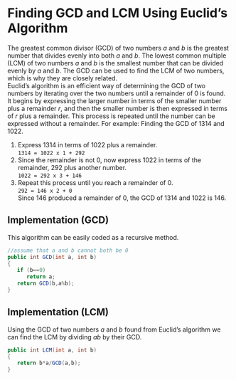 # Finding GCD and LCM Using Euclid’s Algorithm
The greatest common divisor (GCD) of two numbers _a_ and _b_ is the greatest number that divides evenly into both _a_ and _b_. The lowest common multiple (LCM) of two numbers _a_ and _b_ is the smallest number that can be divided evenly by _a_ and _b_. The GCD can be used to find the LCM of two numbers, which is why they are closely related.\
Euclid’s algorithm is an efficient way of determining the GCD of two numbers by iterating over the two numbers until a remainder of 0 is found.\
It begins by expressing the larger number in terms of the smaller number plus a remainder _r_, and then the smaller number is then expressed in terms of _r_ plus a remainder. This process is repeated until the number can be expressed without a remainder.
For example: Finding the GCD of 1314 and 1022.
1. Express 1314 in terms of 1022 plus a remainder.\
``` 1314 = 1022 x 1 + 292 ```
2. Since the remainder is not 0, now express 1022 in terms of the remainder, 292 plus another number.\
``` 1022 = 292 x 3 + 146 ```
3. Repeat this process until you reach a remainder of 0.\
``` 292 = 146 x 2 + 0 ```\
Since 146 produced a remainder of 0, the GCD of 1314 and 1022 is 146.
## Implementation (GCD)
This algorithm can be easily coded as a recursive method.
```java
//assume that a and b cannot both be 0
public int GCD(int a, int b)
{
   if (b==0) 
      return a;
   return GCD(b,a%b);
}
```
## Implementation (LCM)
Using the GCD of two numbers _a_ and _b_ found from Euclid’s algorithm we can find the LCM by dividing _ab_ by their GCD.
```java
public int LCM(int a, int b)
{
   return b*a/GCD(a,b);
}
```
